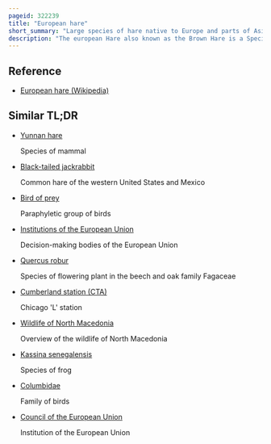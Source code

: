 ```yaml
---
pageid: 322239
title: "European hare"
short_summary: "Large species of hare native to Europe and parts of Asia"
description: "The european Hare also known as the Brown Hare is a Species of Hare native to europe and Parts of Asia. It is one of the largest Species of Hare and is adapted to temperate open Country. Hares are herbivorous and feed mainly on Grasses and Herbs, supplementing these with Twigs, Buds, Bark and Field Crops, particularly in Winter. Their natural Predators include large Birds of prey Canids and Felids. They rely on high-speed endurance running to escape predation, having long, powerful limbs and large nostrils."
---
```


## Reference

- [European hare (Wikipedia)](https://en.wikipedia.org/?curid=322239)

## Similar TL;DR

- [Yunnan hare](/tldr/en/yunnan-hare)

  Species of mammal

- [Black-tailed jackrabbit](/tldr/en/black-tailed-jackrabbit)

  Common hare of the western United States and Mexico

- [Bird of prey](/tldr/en/bird-of-prey)

  Paraphyletic group of birds

- [Institutions of the European Union](/tldr/en/institutions-of-the-european-union)

  Decision-making bodies of the European Union

- [Quercus robur](/tldr/en/quercus-robur)

  Species of flowering plant in the beech and oak family Fagaceae

- [Cumberland station (CTA)](/tldr/en/cumberland-station-cta)

  Chicago 'L' station

- [Wildlife of North Macedonia](/tldr/en/wildlife-of-north-macedonia)

  Overview of the wildlife of North Macedonia

- [Kassina senegalensis](/tldr/en/kassina-senegalensis)

  Species of frog

- [Columbidae](/tldr/en/columbidae)

  Family of birds

- [Council of the European Union](/tldr/en/council-of-the-european-union)

  Institution of the European Union
